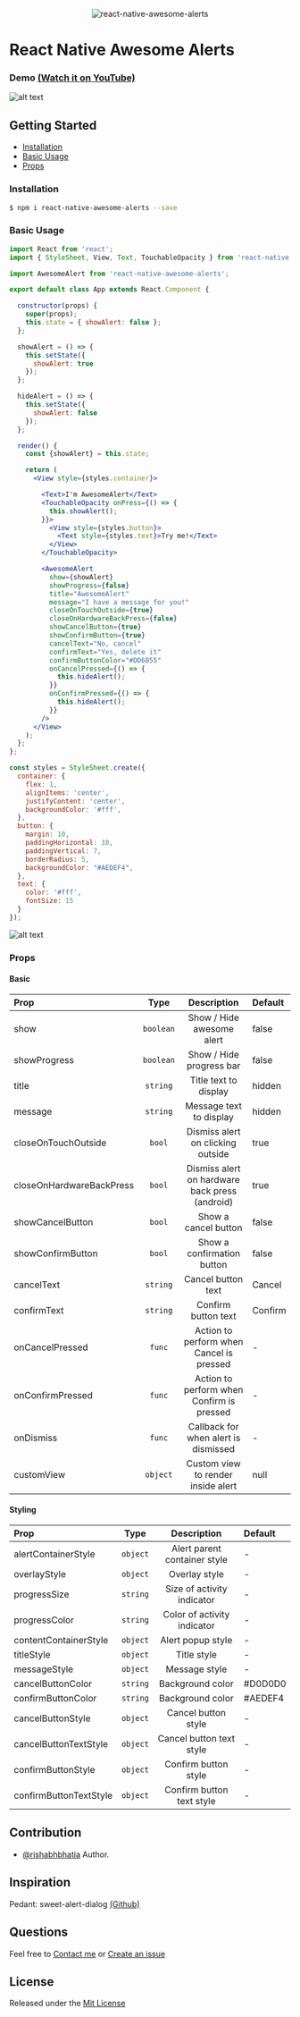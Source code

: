 <p align="center">
  <img alt="react-native-awesome-alerts" src="http://res.cloudinary.com/rishabhbhatia/image/upload/c_scale,w_200/v1504947704/awesome-alerts/react-native-awesome-alerts.png">
</p>

# React Native Awesome Alerts

### Demo [(Watch it on YouTube)](https://youtu.be/VIJYKUFpFCU)

![alt text](http://res.cloudinary.com/rishabhbhatia/image/upload/c_scale,w_200/v1505042954/awesome-alerts/v1.0.3/react-native-awesome-alerts.gif)


## Getting Started

- [Installation](#installation)
- [Basic Usage](#basic-usage)
- [Props](#props)

### Installation
```bash
$ npm i react-native-awesome-alerts --save
```

### Basic Usage
```jsx
import React from 'react';
import { StyleSheet, View, Text, TouchableOpacity } from 'react-native';

import AwesomeAlert from 'react-native-awesome-alerts';

export default class App extends React.Component {

  constructor(props) {
    super(props);
    this.state = { showAlert: false };
  };

  showAlert = () => {
    this.setState({
      showAlert: true
    });
  };

  hideAlert = () => {
    this.setState({
      showAlert: false
    });
  };

  render() {
    const {showAlert} = this.state;

    return (
      <View style={styles.container}>

        <Text>I'm AwesomeAlert</Text>
        <TouchableOpacity onPress={() => {
          this.showAlert();
        }}>
          <View style={styles.button}>
            <Text style={styles.text}>Try me!</Text>
          </View>
        </TouchableOpacity>

        <AwesomeAlert
          show={showAlert}
          showProgress={false}
          title="AwesomeAlert"
          message="I have a message for you!"
          closeOnTouchOutside={true}
          closeOnHardwareBackPress={false}
          showCancelButton={true}
          showConfirmButton={true}
          cancelText="No, cancel"
          confirmText="Yes, delete it"
          confirmButtonColor="#DD6B55"
          onCancelPressed={() => {
            this.hideAlert();
          }}
          onConfirmPressed={() => {
            this.hideAlert();
          }}
        />
      </View>
    );
  };
};

const styles = StyleSheet.create({
  container: {
    flex: 1,
    alignItems: 'center',
    justifyContent: 'center',
    backgroundColor: '#fff',
  },
  button: {
    margin: 10,
    paddingHorizontal: 10,
    paddingVertical: 7,
    borderRadius: 5,
    backgroundColor: "#AEDEF4",
  },
  text: {
    color: '#fff',
    fontSize: 15
  }
});

```
![alt text](http://res.cloudinary.com/rishabhbhatia/image/upload/c_scale,w_200/v1504950440/awesome-alerts/react-native-awesome-alerts-basic.gif)

### Props

#### Basic

| Prop                     | Type      | Description                                    | Default |
| :----------------------- | :-------: | :--------------------------------------------: | :------ |
| show                     | `boolean` | Show / Hide awesome alert                      | false   |
| showProgress             | `boolean` | Show / Hide progress bar                       | false   |
| title                    | `string`  | Title text to display                          | hidden  |
| message                  | `string`  | Message text to display                        | hidden  |
| closeOnTouchOutside      | `bool`    | Dismiss alert on clicking outside              | true    |
| closeOnHardwareBackPress | `bool`    | Dismiss alert on hardware back press (android) | true    |
| showCancelButton         | `bool`    | Show a cancel button                           | false   |
| showConfirmButton        | `bool`    | Show a confirmation button                     | false   |
| cancelText               | `string`  | Cancel button text                             | Cancel  |
| confirmText              | `string`  | Confirm button text                            | Confirm |
| onCancelPressed          | `func`    | Action to perform when Cancel is pressed       | -       |
| onConfirmPressed         | `func`    | Action to perform when Confirm is pressed      | -       |
| onDismiss                | `func`    | Callback for when alert is dismissed           | -       |
| customView               | `object`  | Custom view to render inside alert             | null    |

#### Styling

| Prop                   | Type     | Description                  | Default |
| :--------------------- | :------: | :--------------------------: | :------ |
| alertContainerStyle    | `object` | Alert parent container style | -       |
| overlayStyle           | `object` | Overlay style                | -       |
| progressSize           | `string` | Size of activity indicator   | -       |
| progressColor          | `string` | Color of activity indicator  | -       |
| contentContainerStyle  | `object` | Alert popup style            | -       |
| titleStyle             | `object` | Title style                  | -       |
| messageStyle           | `object` | Message style                | -       |
| cancelButtonColor      | `string` | Background color             | #D0D0D0 |
| confirmButtonColor     | `string` | Background color             | #AEDEF4 |
| cancelButtonStyle      | `object` | Cancel button style          | -       |
| cancelButtonTextStyle  | `object` | Cancel button text style     | -       |
| confirmButtonStyle     | `object` | Confirm button style         | -       |
| confirmButtonTextStyle | `object` | Confirm button text style    | -       |

## Contribution

- [@rishabhbhatia](mailto:rishabh.bhatia08@gmail.com) Author.

## Inspiration

Pedant: sweet-alert-dialog [(Github)](https://github.com/pedant/sweet-alert-dialog)

## Questions

Feel free to [Contact me](mailto:rishabh.bhatia08@gmail.com) or [Create an issue](https://github.com/rishabhbhatia/react-native-awesome-alerts/issues/new)

## License

Released under the [Mit License](https://opensource.org/licenses/MIT)
